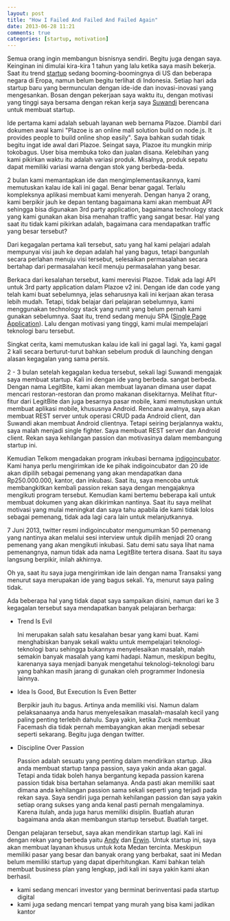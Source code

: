 ```yaml
---
layout: post
title: "How I Failed And Failed And Failed Again"
date: 2013-06-28 11:21
comments: true
categories: [startup, motivation]
---
```


Semua orang ingin membangun bisnisnya sendiri. Begitu juga dengan saya. Keinginan ini dimulai kira-kira 1 tahun yang lalu ketika saya masih bekerja. Saat itu trend [startup](http://en.wikipedia.org/wiki/Startup_company) sedang booming-boomingnya di US dan beberapa negara di Eropa, namun belum begitu terlihat di Indonesia. Setiap hari ada startup baru yang bermunculan dengan ide-ide dan inovasi-inovasi yang mengesankan. Bosan dengan pekerjaan saya waktu itu, dengan motivasi yang tinggi saya bersama dengan rekan kerja saya [Suwandi](https://twitter.com/wandi_lin) berencana untuk membuat startup.

Ide pertama kami adalah sebuah layanan web bernama Plazoe. Diambil dari dokumen awal kami "Plazoe is an online mall solution build on node.js. It provides people to build online shop easily". Saya bahkan sudah tidak begitu ingat ide awal dari Plazoe. Seingat saya, Plazoe itu mungkin mirip tokobagus. User bisa membuka toko dan jualan disana. Kelebihan yang kami pikirkan waktu itu adalah variasi produk. Misalnya, produk sepatu dapat memiliki variasi warna dengan stok yang berbeda-beda.

2 bulan kami memantapkan ide dan mengimplementasikannya, kami memutuskan kalau ide kali ini gagal. Benar benar gagal. Terlalu kompleksnya aplikasi membuat kami menyerah. Dengan hanya 2 orang, kami berpikir jauh ke depan tentang bagaimana kami akan membuat API sehingga bisa digunakan 3rd party application, bagaimana technology stack yang kami gunakan akan bisa menahan traffic yang sangat besar. Hal yang saat itu tidak kami pikirkan adalah, bagaimana cara mendapatkan traffic yang besar tersebut?

Dari kegagalan pertama kali tersebut, satu yang hal kami pelajari adalah mempunyai visi jauh ke depan adalah hal yang bagus, tetapi bangunlah secara perlahan menuju visi tersebut, selesaikan permasalahan secara bertahap dari permasalahan kecil menuju permasalahan yang besar.

Berkaca dari kesalahan tersebut, kami merevisi Plazoe. Tidak ada lagi API untuk 3rd party application dalam Plazoe v2 ini. Dengan ide dan code yang telah kami buat sebelumnya, jelas seharusnya kali ini kerjaan akan terasa lebih mudah. Tetapi, tidak belajar dari pelajaran sebelumnya, kami menggunakan technology stack yang rumit yang belum pernah kami gunakan sebelumnya. Saat itu, trend sedang menuju SPA ([Single Page Application](http://en.wikipedia.org/wiki/Single-page_application)). Lalu dengan motivasi yang tinggi, kami mulai mempelajari teknologi baru tersebut.

Singkat cerita, kami memutuskan kalau ide kali ini gagal lagi. Ya, kami gagal 2 kali secara berturut-turut bahkan sebelum produk di launching dengan alasan kegagalan yang sama persis.

2 - 3 bulan setelah kegagalan kedua tersebut, sekali lagi Suwandi mengajak saya membuat startup. Kali ini dengan ide yang berbeda. sangat berbeda. Dengan nama LegitBite, kami akan membuat layanan dimana user dapat mencari restoran-restoran dan promo makanan disekitarnya. Melihat fitur-fitur dari LegitBite dan juga besarnya pasar mobile, kami memutuskan untuk membuat aplikasi mobile, khususnya Android. Rencana awalnya, saya akan membuat REST server untuk operasi CRUD pada Android client, dan Suwandi akan membuat Android clientnya. Tetapi seiring berjalannya waktu, saya malah menjadi single fighter. Saya membuat REST server dan Android client. Rekan saya kehilangan passion dan motivasinya dalam membangung startup ini.

Kemudian Telkom mengadakan program inkubasi bernama [indigoincubator](http://indigoincubator.com/). Kami hanya perlu mengirimkan ide ke pihak indigoincubator dan 20 ide akan dipilih sebagai pemenang yang akan mendapatkan dana Rp250.000.000, kantor, dan inkubasi. Saat itu, saya mencoba untuk membangkitkan kembali passion rekan saya dengan mengajaknya mengikuti program tersebut. Kemudian kami bertemu beberapa kali untuk membuat dokumen yang akan dikirimkan nantinya. Saat itu saya melihat motivasi yang mulai meningkat dan saya tahu apabila ide kami tidak lolos sebagai pemenang, tidak ada lagi cara lain untuk melanjutkannya.

7 Juni 2013, twitter resmi indigoincubator mengumumkan 50 pemenang yang nantinya akan melalui sesi interview untuk dipilih menjadi 20 orang pemenang yang akan mengikuti inkubasi. Satu demi satu saya lihat nama pemenangnya, namun tidak ada nama LegitBite tertera disana. Saat itu saya langsung berpikir, inilah akhirnya.

Oh ya, saat itu saya juga mengirimkan ide lain dengan nama Transaksi yang menurut saya merupakan ide yang bagus sekali. Ya, menurut saya paling tidak.

Ada beberapa hal yang tidak dapat saya sampaikan disini, namun dari ke 3 kegagalan tersebut saya mendapatkan banyak pelajaran berharga:

*   Trend Is Evil

    Ini merupakan salah satu kesalahan besar yang kami buat. Kami menghabiskan banyak sekali waktu untuk mempelajari teknologi-teknologi baru sehingga bukannya menyelesaikan masalah, malah semakin banyak masalah yang kami hadapi. Namun, meskipun begitu, karenanya saya menjadi banyak mengetahui teknologi-teknologi baru yang bahkan masih jarang di gunakan oleh programmer Indonesia lainnya.

*   Idea Is Good, But Execution Is Even Better

    Berpikir jauh itu bagus. Artinya anda memiliki visi. Namun dalam pelaksanaanya anda harus menyelesaikan masalah-masalah kecil yang paling penting terlebih dahulu. Saya yakin, ketika Zuck membuat Facemash dia tidak pernah membayangkan akan menjadi sebesar seperti sekarang. Begitu juga dengan twitter.

*   Discipline Over Passion

    Passion adalah sesuatu yang penting dalam mendirikan startup. Jika anda membuat startup tanpa passion, saya yakin anda akan gagal. Tetapi anda tidak boleh hanya bergantung kepada passion karena passion tidak bisa bertahan selamanya. Anda pasti akan memiliki saat dimana anda kehilangan passion sama sekali seperti yang terjadi pada rekan saya. Saya sendiri juga pernah kehilangan passion dan saya yakin setiap orang sukses yang anda kenal pasti pernah mengalaminya. Karena itulah, anda juga harus memiliki disiplin. Buatlah aturan bagaimana anda akan membangun startup tersebut. Buatlah target.

Dengan pelajaran tersebut, saya akan mendirikan startup lagi. Kali ini dengan rekan yang berbeda yaitu [Andy](https://www.facebook.com/andy.wie88) dan [Erwin](https://www.facebook.com/rwinz.cyruz). Untuk startup ini, saya akan membuat layanan khusus untuk kota Medan tercinta. Meskipun memiliki pasar yang besar dan banyak orang yang berbakat, saat ini Medan belum memiliki startup yang dapat diperhitungkan. Kami bahkan telah membuat business plan yang lengkap, jadi kali ini saya yakin kami akan berhasil.

*   kami sedang mencari investor yang berminat berinventasi pada startup digital
*   kami juga sedang mencari tempat yang murah yang bisa kami jadikan kantor

